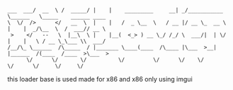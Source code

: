 ```          ______   ________ .____                     .___             __________                       
___  ___/  __  \ /  _____/ |    |    _________     __| _/___________  \______   \_____    ______ ____  
\  \/  />      </   __  \  |    |   /  _ \__  \   / __ |/ __ \_  __ \  |    |  _/\__  \  /  ___// __ \ 
 >    </   --   \  |__\  \ |    |__(  <_> ) __ \_/ /_/ \  ___/|  | \/  |    |   \ / __ \_\___ \\  ___/ 
/__/\_ \______  /\_____  / |_______ \____(____  /\____ |\___  >__|     |______  /(____  /____  >\___  >
      \/      \/       \/          \/         \/      \/    \/                \/      \/     \/     \/ 

```
this loader base is used made for x86 and x86 only using imgui
